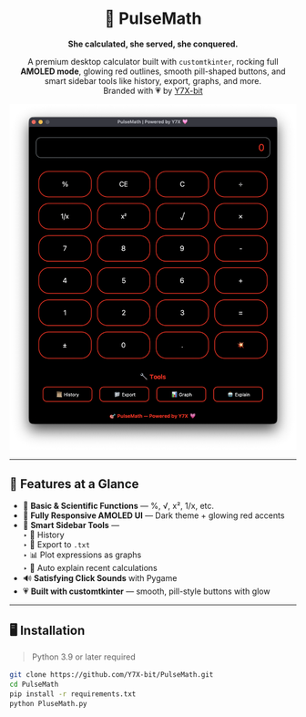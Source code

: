 <div align="center">

# 🎯 PulseMath  
**She calculated, she served, she conquered.**

A premium desktop calculator built with `customtkinter`, rocking full **AMOLED mode**, glowing red outlines, smooth pill-shaped buttons, and smart sidebar tools like history, export, graphs, and more.  
Branded with 💗 by [Y7X-bit](https://github.com/Y7X-bit)

<img src="assets/1.png" alt="PulseMath UI" width="600"/>

</div>

---

## 🌟 Features at a Glance

- 🔢 **Basic & Scientific Functions** — %, √, x², 1/x, etc.
- 📱 **Fully Responsive AMOLED UI** — Dark theme + glowing red accents
- 🧠 **Smart Sidebar Tools** —  
  ‣ 📜 History  
  ‣ 📁 Export to `.txt`  
  ‣ 📊 Plot expressions as graphs  
  ‣ 🤖 Auto explain recent calculations  
- 🔊 **Satisfying Click Sounds** with Pygame
- 💗 **Built with customtkinter** — smooth, pill-style buttons with glow

---

## 🖥️ Installation

> Python 3.9 or later required

```bash
git clone https://github.com/Y7X-bit/PulseMath.git
cd PulseMath
pip install -r requirements.txt
python PluseMath.py